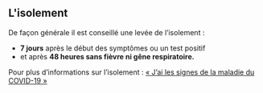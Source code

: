 ## L'isolement

De façon générale il est conseillé une levée de l’isolement :
* **7 jours** après le début des symptômes ou un test positif
* et après **48 heures sans fièvre ni gêne respiratoire.**

Pour plus d’informations sur l’isolement : [« J’ai les signes de la maladie du COVID-19 »](https://solidarites-sante.gouv.fr/IMG/pdf/j_ai_des_signes_de_la_maladie_du_covid19.pdf)

